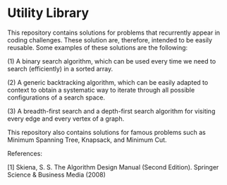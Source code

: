 # Utility Library

This repository contains solutions for problems that recurrently appear in coding challenges. These solution are, therefore, intended to be easily reusable. Some examples of these solutions are the following:

(1) A binary search algorithm, which can be used every time we need to search (efficiently) in a sorted array.

(2) A generic backtracking algorithm, which can be easily adapted to context to obtain a systematic way to iterate through all possible configurations of a search space.

(3) A breadth-first search and a depth-first search algorithm for visiting every edge and every vertex of a graph.

This repository also contains solutions for famous problems such as Minimum Spanning Tree, Knapsack, and Minimum Cut. 

References:

[1] Skiena, S. S. The Algorithm Design Manual (Second Edition). Springer Science & Business Media (2008)
